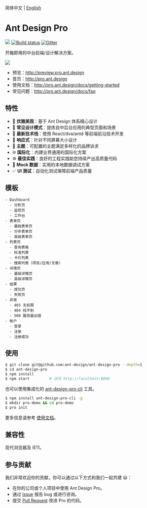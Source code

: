 简体中文 | [English](./README.en-US.md)

# Ant Design Pro

[![](https://img.shields.io/travis/ant-design/ant-design-pro.svg?style=flat-square)](https://travis-ci.org/ant-design/ant-design-pro) [![Build status](https://ci.appveyor.com/api/projects/status/67fxu2by3ibvqtat/branch/master?svg=true)](https://ci.appveyor.com/project/afc163/ant-design-pro/branch/master)  [![Gitter](https://badges.gitter.im/ant-design/ant-design-pro.svg)](https://gitter.im/ant-design/ant-design-pro?utm_source=badge&utm_medium=badge&utm_campaign=pr-badge)

开箱即用的中台前端/设计解决方案。

![](https://gw.alipayobjects.com/zos/rmsportal/xEdBqwSzvoSapmnSnYjU.png)

- 预览：http://preview.pro.ant.design
- 首页：http://pro.ant.design
- 使用文档：http://pro.ant.design/docs/getting-started
- 常见问题：http://pro.ant.design/docs/faq

## 特性

- :gem: **优雅美观**：基于 Ant Design 体系精心设计
- :triangular_ruler: **常见设计模式**：提炼自中后台应用的典型页面和场景
- :rocket: **最新技术栈**：使用 React/dva/antd 等前端前沿技术开发
- :iphone: **响应式**：针对不同屏幕大小设计
- :art: **主题**：可配置的主题满足多样化的品牌诉求
- :globe_with_meridians: **国际化**：内建业界通用的国际化方案
- :gear: **最佳实践**：良好的工程实践助您持续产出高质量代码
- :1234: **Mock 数据**：实用的本地数据调试方案
- :white_check_mark: **UI 测试**：自动化测试保障前端产品质量

## 模板

```
- Dashboard
  - 分析页
  - 监控页
  - 工作台
- 表单页
  - 基础表单页
  - 分步表单页
  - 高级表单页
- 列表页
  - 查询表格
  - 标准列表
  - 卡片列表
  - 搜索列表（项目/应用/文章）
- 详情页
  - 基础详情页
  - 高级详情页
- 结果
  - 成功页
  - 失败页
- 异常
  - 403 无权限
  - 404 找不到
  - 500 服务器出错
- 帐户
  - 登录
  - 注册
  - 注册成功
```

## 使用

```bash
$ git clone git@github.com:ant-design/ant-design-pro --depth=1
$ cd ant-design-pro
$ npm install
$ npm start         # 访问 http://localhost:8000
```

也可以使用集成化的 [ant-design-pro-cli](https://github.com/ant-design/ant-design-pro-cli) 工具。

```bash
$ npm install ant-design-pro-cli -g
$ mkdir pro-demo && cd pro-demo
$ pro init
```

更多信息请参考 [使用文档](http://pro.ant.design/docs/getting-started)。

## 兼容性

现代浏览器及 IE11。

## 参与贡献

我们非常欢迎你的贡献，你可以通过以下方式和我们一起共建 :smiley:：

- 在你的公司或个人项目中使用 Ant Design Pro。
- 通过 [Issue](http://github.com/ant-design/ant-design-pro/issues) 报告 bug 或进行咨询。
- 提交 [Pull Request](http://github.com/ant-design/ant-design-pro/pulls) 改进 Pro 的代码。
